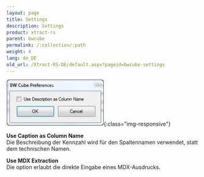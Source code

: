 ```yaml
---
layout: page
title: Settings
description: Settings
product: xtract-rs
parent: bwcube
permalink: /:collection/:path
weight: 4
lang: de_DE
old_url: /Xtract-RS-DE/default.aspx?pageid=bwcube-settings
---
```



![BWCube-settings](/img/content/BWCube-settings.jpg){:class="img-responsive"}

**Use Caption as Column Name**<br>
Die Beschreibung der Kennzahl wird für den Spaltennamen verwendet, statt dem technischen Namen.

**Use MDX Extraction** <br>
Die option erlaubt die direkte Eingabe eines MDX-Ausdrucks. 